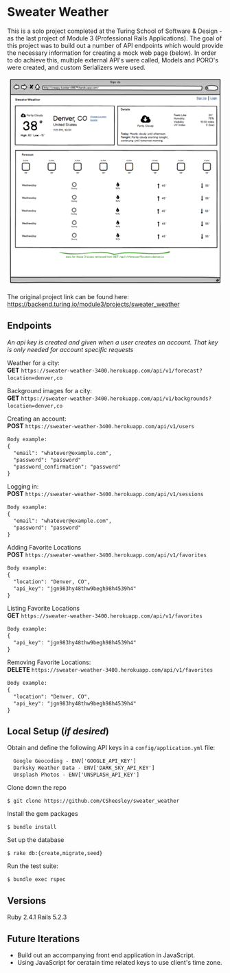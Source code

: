 # Sweater Weather

This is a solo project completed at the Turing School of Software & Design - as the last project of Module 3 (Professional Rails Applications). The goal of this project was to build out a number of API endpoints which would provide the necessary information for creating a mock web page (below). In order to do achieve this, multiple external API's were called, Models and PORO's were created, and custom Serializers were used. 

![mock](mock_webpage.png)


The original project link can be found here: https://backend.turing.io/module3/projects/sweater_weather

## Endpoints
*An api key is created and given when a user creates an account. That key is only needed for account specific requests*

Weather for a city:  
**GET**   `https://sweater-weather-3400.herokuapp.com/api/v1/forecast?location=denver,co`

Background images for a city:  
**GET**   `https://sweater-weather-3400.herokuapp.com/api/v1/backgrounds?location=denver,co`

Creating an account:  
**POST**    `https://sweater-weather-3400.herokuapp.com/api/v1/users` 
```
Body example:
{
  "email": "whatever@example.com",
  "password": "password"
  "password_confirmation": "password"
}
```

Logging in:  
**POST**    `https://sweater-weather-3400.herokuapp.com/api/v1/sessions`  
```
Body example:
{
  "email": "whatever@example.com",
  "password": "password"
}
```
Adding Favorite Locations  
**POST**    `https://sweater-weather-3400.herokuapp.com/api/v1/favorites` 
```
Body example:
{
  "location": "Denver, CO",
  "api_key": "jgn983hy48thw9begh98h4539h4"
}
```

Listing Favorite Locations  
**GET**   `https://sweater-weather-3400.herokuapp.com/api/v1/favorites` 
```
Body example:
{
  "api_key": "jgn983hy48thw9begh98h4539h4"
}
```

Removing Favorite Locations:  
**DELETE**    `https://sweater-weather-3400.herokuapp.com/api/v1/favorites` 
```
Body example:
{
  "location": "Denver, CO",
  "api_key": "jgn983hy48thw9begh98h4539h4"
}
```

## Local Setup (*if desired*)
Obtain and define the following API keys in a `config/application.yml` file:
```
  Google Geocoding - ENV['GOOGLE_API_KEY']
  Darksky Weather Data - ENV['DARK_SKY_API_KEY']
  Unsplash Photos - ENV['UNSPLASH_API_KEY']
```
Clone down the repo
```
$ git clone https://github.com/CSheesley/sweater_weather
```
Install the gem packages
```
$ bundle install
```
Set up the database
```
$ rake db:{create,migrate,seed}
```
Run the test suite:
```
$ bundle exec rspec
```

## Versions
Ruby 2.4.1
Rails 5.2.3

## Future Iterations
- Build out an accompanying front end application in JavaScript.
- Using JavaScript for ceratain time related keys to use client's time zone.

